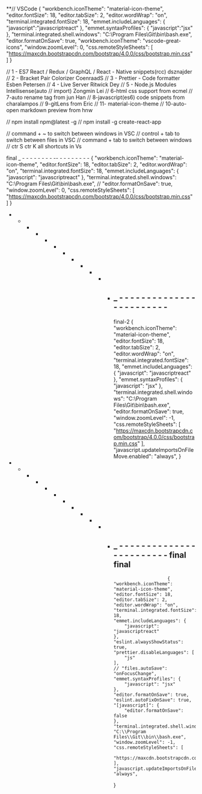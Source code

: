 \*\*// VSCode
{
"workbench.iconTheme": "material-icon-theme",
"editor.fontSize": 18,
"editor.tabSize": 2,
"editor.wordWrap": "on",
"terminal.integrated.fontSize": 18,
"emmet.includeLanguages": {
"javascript":"javascriptreact"
},
"emmet.syntaxProfiles": {
"javascript":"jsx"
},
"terminal.integrated.shell.windows": "C:\\Program Files\\Git\\bin\\bash.exe",
"editor.formatOnSave": true,
"workbench.iconTheme": "vscode-great-icons",
"window.zoomLevel": 0,
"css.remoteStyleSheets": [
"https://maxcdn.bootstrapcdn.com/bootstrap/4.0.0/css/bootstrap.min.css"
]
}

// 1 - ES7 React / Redux / GraphQL / React - Native snippets(rcc) dsznajder
// 2 - Bracket Pair Colorizer CoenraadS
// 3 - Prettier - Code formatter Esben Petersen
// 4 - Live Server Ritwick Dey
// 5 - Node.js Modules Intellisense(auto
// import) Zongmin Lei
// 6-html css support from ecmel
// 7-auto rename tag from jun Han
// 8-javascript(es6) code snippets from charalampos
// 9-gitLens from Eric
// 11- material-icon-theme
// 10-auto-open markdown preview from hnw

// npm install npm@latest -g
// npm install -g create-react-app

// command + ~ to switch between windows in VSC
// control + tab to switch between files in VSC
// command + tab to switch between windows
// ctr S ctr K all shortcuts in Vs

final \_ - - - - - - - - -- - - - - - - - -
{
"workbench.iconTheme": "material-icon-theme",
"editor.fontSize": 18,
"editor.tabSize": 2,
"editor.wordWrap": "on",
"terminal.integrated.fontSize": 18,
"emmet.includeLanguages": {
"javascript": "javascriptreact"
},
"terminal.integrated.shell.windows": "C:\\Program Files\\Git\\bin\\bash.exe",
// "editor.formatOnSave": true,
"window.zoomLevel": 0,
"css.remoteStyleSheets": [
"https://maxcdn.bootstrapcdn.com/bootstrap/4.0.0/css/bootstrap.min.css"
]
}

- - - - - - - - - - - - ## \_ - - - - - - - - - - - - - - - - - - - - - - - -
                        final-2
                        {
                        "workbench.iconTheme": "material-icon-theme",
                        "editor.fontSize": 18,
                        "editor.tabSize": 2,
                        "editor.wordWrap": "on",
                        "terminal.integrated.fontSize": 18,
                        "emmet.includeLanguages": {
                        "javascript": "javascriptreact"
                        },
                        "emmet.syntaxProfiles": {
                        "javascript": "jsx"
                        },
                        "terminal.integrated.shell.windows": "C:\\Program Files\\Git\\bin\\bash.exe",
                        "editor.formatOnSave": true,
                        "window.zoomLevel": -1,
                        "css.remoteStyleSheets": [
                        "https://maxcdn.bootstrapcdn.com/bootstrap/4.0.0/css/bootstrap.min.css"
                        ],
                        "javascript.updateImportsOnFileMove.enabled": "always",
                        }

- - - - - - - - - - - - ## \_ - - - - - - - - - - - - - - - - - - - - - - - - final final
                                                {
                            "workbench.iconTheme": "material-icon-theme",
                            "editor.fontSize": 18,
                            "editor.tabSize": 2,
                            "editor.wordWrap": "on",
                            "terminal.integrated.fontSize": 18,
                            "emmet.includeLanguages": {
                                "javascript": "javascriptreact"
                            },
                            "eslint.alwaysShowStatus": true,
                            "prettier.disableLanguages": [
                                "js"
                            ],
                            // "files.autoSave": "onFocusChange",
                            "emmet.syntaxProfiles": {
                                "javascript": "jsx"
                            },
                            "editor.formatOnSave": true,
                            "eslint.autoFixOnSave": true,
                            "[javascript]": {
                                "editor.formatOnSave": false
                            },
                            "terminal.integrated.shell.windows": "C:\\Program Files\\Git\\bin\\bash.exe",
                            "window.zoomLevel": -1,
                            "css.remoteStyleSheets": [
                                "https://maxcdn.bootstrapcdn.com/bootstrap/4.0.0/css/bootstrap.min.css"
                            ],
                            "javascript.updateImportsOnFileMove.enabled": "always",
                        }
